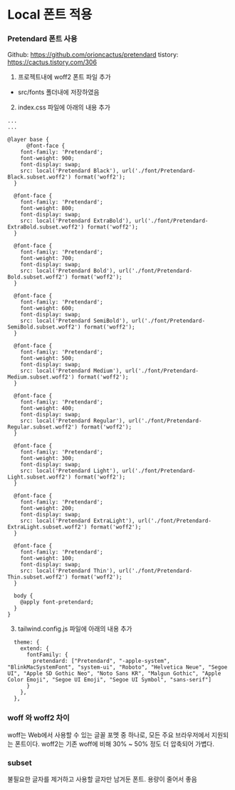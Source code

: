 # Local 폰트 적용

### Pretendard 폰트 사용
Github: https://github.com/orioncactus/pretendard
tistory: https://cactus.tistory.com/306

1. 프로젝트내에 woff2 폰트 파일 추가
- src/fonts 폴더내에 저장하였음
2. index.css 파일에 아래의 내용 추가
```
...
...

@layer base {
      @font-face {
    font-family: 'Pretendard';
    font-weight: 900;
    font-display: swap;
    src: local('Pretendard Black'), url('./font/Pretendard-Black.subset.woff2') format('woff2');
  }
  
  @font-face {
    font-family: 'Pretendard';
    font-weight: 800;
    font-display: swap;
    src: local('Pretendard ExtraBold'), url('./font/Pretendard-ExtraBold.subset.woff2') format('woff2');
  }
  
  @font-face {
    font-family: 'Pretendard';
    font-weight: 700;
    font-display: swap;
    src: local('Pretendard Bold'), url('./font/Pretendard-Bold.subset.woff2') format('woff2');
  }
  
  @font-face {
    font-family: 'Pretendard';
    font-weight: 600;
    font-display: swap;
    src: local('Pretendard SemiBold'), url('./font/Pretendard-SemiBold.subset.woff2') format('woff2');
  }
  
  @font-face {
    font-family: 'Pretendard';
    font-weight: 500;
    font-display: swap;
    src: local('Pretendard Medium'), url('./font/Pretendard-Medium.subset.woff2') format('woff2');
  }
  
  @font-face {
    font-family: 'Pretendard';
    font-weight: 400;
    font-display: swap;
    src: local('Pretendard Regular'), url('./font/Pretendard-Regular.subset.woff2') format('woff2');
  }
  
  @font-face {
    font-family: 'Pretendard';
    font-weight: 300;
    font-display: swap;
    src: local('Pretendard Light'), url('./font/Pretendard-Light.subset.woff2') format('woff2');
  }
  
  @font-face {
    font-family: 'Pretendard';
    font-weight: 200;
    font-display: swap;
    src: local('Pretendard ExtraLight'), url('./font/Pretendard-ExtraLight.subset.woff2') format('woff2');
  }
  
  @font-face {
    font-family: 'Pretendard';
    font-weight: 100;
    font-display: swap;
    src: local('Pretendard Thin'), url('./font/Pretendard-Thin.subset.woff2') format('woff2');
  }
  
  body {
    @apply font-pretendard;
  }
}

```

3. tailwind.config.js 파일에 아래의 내용 추가

```
  theme: {
    extend: {
      fontFamily: {
        pretendard: ["Pretendard", "-apple-system", "BlinkMacSystemFont", "system-ui", "Roboto", "Helvetica Neue", "Segoe UI", "Apple SD Gothic Neo", "Noto Sans KR", "Malgun Gothic", "Apple Color Emoji", "Segoe UI Emoji", "Segoe UI Symbol", "sans-serif"]
      }
    },
  },
```

### woff 와 woff2 차이

woff는 Web에서 사용할 수 있는 글꼴 포멧 중 하나로, 모든 주요 브라우저에서 지원되는 폰트이다.
woff2는 기존 woff에 비해 30% ~ 50% 정도 더 압축되어 가볍다.

### subset

불필요한 글자를 제거하고 사용할 글자만 남겨둔 폰트.
용량이 줄어서 좋음